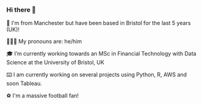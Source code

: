 ### Hi there 👋
📍 I'm from Manchester but have been based in Bristol for the last 5 years (UK)!

🙋🏼‍♂️ My pronouns are: he/him

🎓 I’m currently working towards an MSc in Financial Technology with Data Science at the University of Bristol, UK

⌨️ I am currently working on several projects using Python, R, AWS and soon Tableau.

⚽️ I'm a massive football fan! 


<!--
**cameronmcewan/cameronmcewan** is a ✨ _special_ ✨ repository because its `README.md` (this file) appears on your GitHub profile.

Here are some ideas to get you started:

- 🔭 I’m currently working on ...
- 🌱 I’m currently learning ...
- 👯 I’m looking to collaborate on ...
- 🤔 I’m looking for help with ...
- 💬 Ask me about ...
- 📫 How to reach me: ...
- 😄 Pronouns: ...
- ⚡ Fun fact: ...
-->
